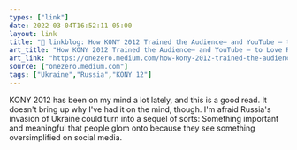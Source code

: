 ```yaml
---
types: ["link"]
date: 2022-03-04T16:52:11-05:00
layout: link
title: "🔗 linkblog: How KONY 2012 Trained the Audience— and YouTube — to Love Reactionary Media | by Jamie Cohen | Mar, 2022 | OneZero'"
art_title: "How KONY 2012 Trained the Audience— and YouTube — to Love Reactionary Media | by Jamie Cohen | Mar, 2022 | OneZero"
art_link: "https://onezero.medium.com/how-kony-2012-trained-the-audience-and-youtube-to-love-reactionary-media-f3c38435ba58"
source: ["onezero.medium.com"]
tags: ["Ukraine","Russia","KONY 12"]
---
```

KONY 2012 has been on my mind a lot lately, and this is a good read. It doesn't bring up why I've had it on the mind, though. I'm afraid Russia's invasion of Ukraine could turn into a sequel of sorts: Something important and meaningful that people glom onto because they see something oversimplified on social media.
